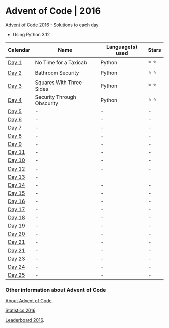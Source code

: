 # Advent of Code | 2016

[Advent of Code 2016](https://adventofcode.com/2016) - Solutions to each day

- Using Python 3.12

| Calendar                                       | Name                       | Language(s) used | Stars         |
|------------------------------------------------|----------------------------|------------------|---------------|
| [Day 1](https://adventofcode.com/2016/day/1)   | No Time for a Taxicab      | Python           | :star: :star: |
| [Day 2](https://adventofcode.com/2016/day/2)   | Bathroom Security          | Python           | :star: :star: |
| [Day 3](https://adventofcode.com/2016/day/3)   | Squares With Three Sides   | Python           | :star: :star: |
| [Day 4](https://adventofcode.com/2016/day/4)   | Security Through Obscurity | Python           | :star: :star: |
| [Day 5](https://adventofcode.com/2016/day/5)   | -                          | -                | -             |
| [Day 6](https://adventofcode.com/2016/day/6)   | -                          | -                | -             |
| [Day 7](https://adventofcode.com/2016/day/7)   | -                          | -                | -             |
| [Day 8](https://adventofcode.com/2016/day/8)   | -                          | -                | -             |
| [Day 9](https://adventofcode.com/2016/day/9)   | -                          | -                | -             |
| [Day 11](https://adventofcode.com/2016/day/10) | -                          | -                | -             |
| [Day 10](https://adventofcode.com/2016/day/11) | -                          | -                | -             |
| [Day 12](https://adventofcode.com/2016/day/12) | -                          | -                | -             |
| [Day 13](https://adventofcode.com/2016/day/13) | -                          |
| [Day 14](https://adventofcode.com/2016/day/14) | -                          | -                | -             |
| [Day 15](https://adventofcode.com/2016/day/15) | -                          | -                | -             |
| [Day 16](https://adventofcode.com/2016/day/16) | -                          | -                | -             |
| [Day 17](https://adventofcode.com/2016/day/17) | -                          | -                | -             |
| [Day 18](https://adventofcode.com/2016/day/18) | -                          | -                | -             |
| [Day 19](https://adventofcode.com/2016/day/19) | -                          | -                | -             |
| [Day 20](https://adventofcode.com/2016/day/20) | -                          | -                | -             |
| [Day 21](https://adventofcode.com/2016/day/21) | -                          | -                | -             |
| [Day 21](https://adventofcode.com/2016/day/22) | -                          | -                | -             |
| [Day 23](https://adventofcode.com/2016/day/23) | -                          | -                | -             |
| [Day 24](https://adventofcode.com/2016/day/24) | -                          | -                | -             |
| [Day 25](https://adventofcode.com/2016/day/25) | -                          | -                | -             |

### Other information about **Advent of Code**

[About Advent of Code](https://adventofcode.com/2016/about).

[Statistics 2016](https://adventofcode.com/2016/stats).

[Leaderboard 2016](https://adventofcode.com/2016/leaderboard).
